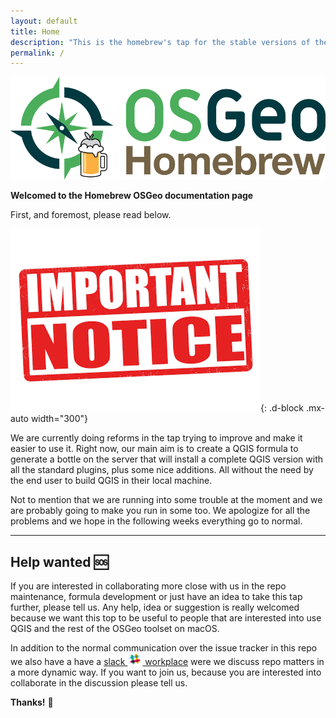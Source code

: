 ```yaml
---
layout: default
title: Home
description: "This is the homebrew's tap for the stable versions of the OSGeo geospatial toolset."
permalink: /
---
```


![](assets/images/osgeo-logo-brew-rgb.png)

<p class="fs-7 text-center"><b>Welcomed to the Homebrew OSGeo documentation page</b></p>

First, and foremost, please read below. 

![](assets/images/important-notice.png){: .d-block .mx-auto width="300"}

We are currently doing reforms in the tap trying to improve and make it easier to use it. Right now, our main aim is to create a QGIS formula to generate a bottle on the server that will install a complete QGIS version with all the standard plugins, plus some nice additions. All without the need by the end user to build QGIS  in their local machine. 

Not to mention that we are running into some trouble at the moment and we are probably going to make you run in some too. We apologize for all the problems and we hope in the following weeks everything go to normal. 

------

## Help wanted :sos:

If you are interested in collaborating more close with us in the repo maintenance, formula development or just have an idea to take this tap further, please tell us. Any help, idea or suggestion is really welcomed because we want this top to be useful to people that are interested into use QGIS and the rest of the OSGeo toolset on macOS. 

In addition to the normal communication over the issue tracker in this repo we also have a have a [slack ![](assets/images/slack-icon-24px.png) workplace](https://homebrew-osgeo4mac.slack.com/) were we discuss repo matters in a more dynamic way. If you want to join us, because you are interested into collaborate in the discussion please tell us. 

**Thanks!** 🙏